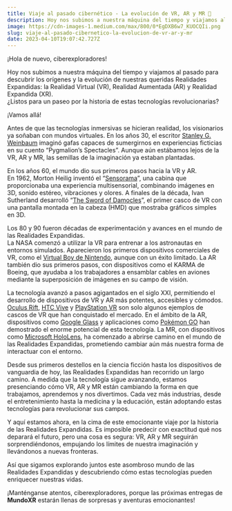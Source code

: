 ```yaml
---
title: Viaje al pasado cibernético - La evolución de VR, AR y MR 🚀
description: Hoy nos subimos a nuestra máquina del tiempo y viajamos al pasado para descubrir los orígenes y la evolución de nuestras queridas Realidades Expandidas.
image: https://cdn-images-1.medium.com/max/800/0*EgDXB6w7_KUOCQIi.png
slug: viaje-al-pasado-cibernetico-la-evolucion-de-vr-ar-y-mr
date: 2023-04-10T19:07:42.727Z
---
```


¡Hola de nuevo, ciberexploradores!

Hoy nos subimos a nuestra máquina del tiempo y viajamos al pasado para descubrir los orígenes y la evolución de nuestras queridas Realidades Expandidas: la Realidad Virtual (VR), Realidad Aumentada (AR) y Realidad Expandida (XR).  
¿Listos para un paseo por la historia de estas tecnologías revolucionarias?

¡Vamos allá!

Antes de que las tecnologías inmersivas se hicieran realidad, los visionarios ya soñaban con mundos virtuales. En los años 30, el escritor [Stanley G. Weinbaum](https://es.wikipedia.org/wiki/Stanley_G._Weinbaum) imaginó gafas capaces de sumergirnos en experiencias ficticias en su cuento “Pygmalion’s Spectacles”. Aunque aún estábamos lejos de la VR, AR y MR, las semillas de la imaginación ya estaban plantadas.

En los años 60, el mundo dio sus primeros pasos hacia la VR y AR.  
En 1962, Morton Heilig inventó el “[Sensorama](https://es.wikipedia.org/wiki/Sensorama)”, una cabina que proporcionaba una experiencia multisensorial, combinando imágenes en 3D, sonido estéreo, vibraciones y olores. A finales de la década, Ivan Sutherland desarrolló “[The Sword of Damocles](https://futurism.com/images/the-sword-of-damocles-the-worlds-first-virtual-reality-headset-infographic)”, el primer casco de VR con una pantalla montada en la cabeza (HMD) que mostraba gráficos simples en 3D.

Los 80 y 90 fueron décadas de experimentación y avances en el mundo de las Realidades Expandidas.  
La NASA comenzó a utilizar la VR para entrenar a los astronautas en entornos simulados. Aparecieron los primeros dispositivos comerciales de VR, como el [Virtual Boy de Nintendo](https://es.wikipedia.org/wiki/Virtual_Boy), aunque con un éxito limitado. La AR también dio sus primeros pasos, con dispositivos como el KARMA de Boeing, que ayudaba a los trabajadores a ensamblar cables en aviones mediante la superposición de imágenes en su campo de visión.

La tecnología avanzó a pasos agigantados en el siglo XXI, permitiendo el desarrollo de dispositivos de VR y AR más potentes, accesibles y cómodos. [Oculus Rift](https://es.wikipedia.org/wiki/Oculus_Rift), [HTC Vive](https://es.wikipedia.org/wiki/HTC_Vive) y [PlayStation VR](https://es.wikipedia.org/wiki/PlayStation_VR) son solo algunos ejemplos de cascos de VR que han conquistado el mercado. En el ámbito de la AR, dispositivos como [Google Glass](https://es.wikipedia.org/wiki/Google_Glass) y aplicaciones como [Pokémon GO](https://es.wikipedia.org/wiki/Pok%C3%A9mon_GO) han demostrado el enorme potencial de esta tecnología. La MR, con dispositivos como [Microsoft HoloLens](https://es.wikipedia.org/wiki/Windows_Mixed_Reality), ha comenzado a abrirse camino en el mundo de las Realidades Expandidas, prometiendo cambiar aún más nuestra forma de interactuar con el entorno.

Desde sus primeros destellos en la ciencia ficción hasta los dispositivos de vanguardia de hoy, las Realidades Expandidas han recorrido un largo camino. A medida que la tecnología sigue avanzando, estamos presenciando cómo VR, AR y MR están cambiando la forma en que trabajamos, aprendemos y nos divertimos. Cada vez más industrias, desde el entretenimiento hasta la medicina y la educación, están adoptando estas tecnologías para revolucionar sus campos.

Y aquí estamos ahora, en la cima de este emocionante viaje por la historia de las Realidades Expandidas. Es imposible predecir con exactitud qué nos deparará el futuro, pero una cosa es segura: VR, AR y MR seguirán sorprendiéndonos, empujando los límites de nuestra imaginación y llevándonos a nuevas fronteras.

Así que sigamos explorando juntos este asombroso mundo de las Realidades Expandidas y descubriendo cómo estas tecnologías pueden enriquecer nuestras vidas.

¡Manténganse atentos, ciberexploradores, porque las próximas entregas de **MundoXR** estarán llenas de sorpresas y aventuras emocionantes!
